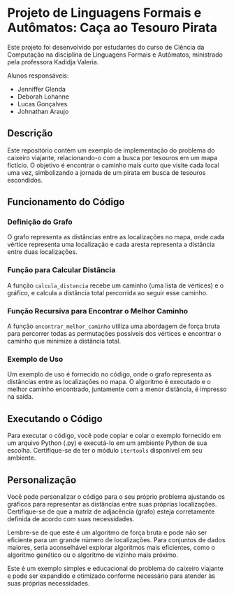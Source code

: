 

# Projeto de Linguagens Formais e Autômatos: Caça ao Tesouro Pirata

Este projeto foi desenvolvido por estudantes do curso de Ciência da Computação na disciplina de Linguagens Formais e Autômatos, ministrado pela professora Kadidja Valeria.

Alunos responsáveis: 
- Jenniffer Glenda
- Deborah Lohanne 
- Lucas Gonçalves
- Johnathan Araujo

## Descrição
Este repositório contém um exemplo de implementação do problema do caixeiro viajante, relacionando-o com a busca por tesouros em um mapa fictício. O objetivo é encontrar o caminho mais curto que visite cada local uma vez, simbolizando a jornada de um pirata em busca de tesouros escondidos.

## Funcionamento do Código
### Definição do Grafo
O grafo representa as distâncias entre as localizações no mapa, onde cada vértice representa uma localização e cada aresta representa a distância entre duas localizações.

### Função para Calcular Distância
A função `calcula_distancia` recebe um caminho (uma lista de vértices) e o gráfico, e calcula a distância total percorrida ao seguir esse caminho.

### Função Recursiva para Encontrar o Melhor Caminho
A função `encontrar_melhor_caminho` utiliza uma abordagem de força bruta para percorrer todas as permutações possíveis dos vértices e encontrar o caminho que minimize a distância total.

### Exemplo de Uso
Um exemplo de uso é fornecido no código, onde o grafo representa as distâncias entre as localizações no mapa. O algoritmo é executado e o melhor caminho encontrado, juntamente com a menor distância, é impresso na saída.

## Executando o Código
Para executar o código, você pode copiar e colar o exemplo fornecido em um arquivo Python (.py) e executá-lo em um ambiente Python de sua escolha. Certifique-se de ter o módulo `itertools` disponível em seu ambiente.

## Personalização
Você pode personalizar o código para o seu próprio problema ajustando os gráficos para representar as distâncias entre suas próprias localizações. Certifique-se de que a matriz de adjacência (grafo) esteja corretamente definida de acordo com suas necessidades.

Lembre-se de que este é um algoritmo de força bruta e pode não ser eficiente para um grande número de localizações. Para conjuntos de dados maiores, seria aconselhável explorar algoritmos mais eficientes, como o algoritmo genético ou o algoritmo de vizinho mais próximo.

Este é um exemplo simples e educacional do problema do caixeiro viajante e pode ser expandido e otimizado conforme necessário para atender às suas próprias necessidades.

